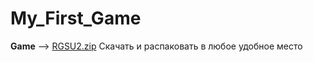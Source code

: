 # My_First_Game
**Game** --> [RGSU2.zip]([https://drive.google.com/file/d/1xLbMBFA82g9owI-qYZ7E0eAzz_fUR4G1/view?usp=drive_link](https://drive.google.com/file/d/1xLbMBFA82g9owI-qYZ7E0eAzz_fUR4G1/view?usp=drive_link)https://drive.google.com/file/d/1xLbMBFA82g9owI-qYZ7E0eAzz_fUR4G1/view?usp=drive_link](https://drive.google.com/file/d/12ZDJXLs4dy4EViYrsjeeMvpDJzk05KX3/view?usp=sharing)https://drive.google.com/file/d/12ZDJXLs4dy4EViYrsjeeMvpDJzk05KX3/view?usp=sharing)
Скачать и распаковать в любое удобное место
